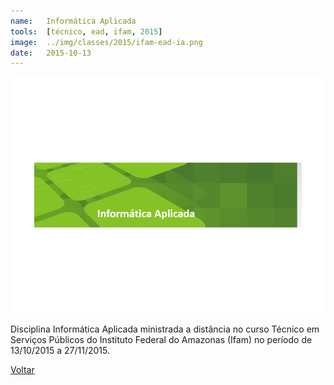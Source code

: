 ```yaml
---
name:  	Informática Aplicada
tools: 	[técnico, ead, ifam, 2015]
image: 	../img/classes/2015/ifam-ead-ia.png
date: 	2015-10-13
---
```


![](../img/classes/2015/ifam-ead-ia.png)

Disciplina Informática Aplicada ministrada a distância no curso Técnico em Serviços Públicos do Instituto Federal do Amazonas (Ifam) no período de 13/10/2015 a 27/11/2015.

<p class="text-center">
	<a class="btn btn-outline-primary mt-1" href="{{ site.baseurl }}/classes/">Voltar</a>
</p>
